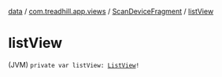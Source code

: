 [data](../../index.md) / [com.treadhill.app.views](../index.md) / [ScanDeviceFragment](index.md) / [listView](./list-view.md)

# listView

(JVM) `private var listView: `[`ListView`](https://developer.android.com/reference/android/widget/ListView.html)`!`